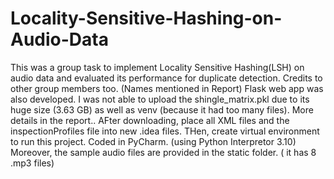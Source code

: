 # Locality-Sensitive-Hashing-on-Audio-Data
This was a group task to implement Locality Sensitive Hashing(LSH) on audio data and evaluated its performance for duplicate detection.
Credits to other group members too. (Names mentioned in Report)
Flask web app was also developed.
I was not able to upload the shingle_matrix.pkl due to its huge size (3.63 GB) as well as venv (because it had too many files).
More details in the report..
AFter downloading, place all XML files and the inspectionProfiles file into new .idea files. THen, create virtual environment to run this project.
Coded in PyCharm. (using Python Interpretor 3.10)
Moreover, the sample audio files are provided in the static folder. ( it has 8 .mp3 files)
